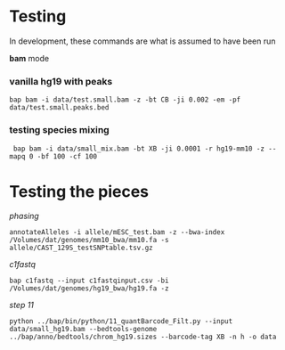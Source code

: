 # Testing

In development, these commands are what is assumed to have been run


**bam** mode

### vanilla hg19 with peaks
```
bap bam -i data/test.small.bam -z -bt CB -ji 0.002 -em -pf data/test.small.peaks.bed 
```

### testing species mixing
```
 bap bam -i data/small_mix.bam -bt XB -ji 0.0001 -r hg19-mm10 -z --mapq 0 -bf 100 -cf 100
```


# Testing the pieces

*phasing*

```
annotateAlleles -i allele/mESC_test.bam -z --bwa-index /Volumes/dat/genomes/mm10_bwa/mm10.fa -s allele/CAST_129S_testSNPtable.tsv.gz 

```

*c1fastq*
```
bap c1fastq --input c1fastqinput.csv -bi /Volumes/dat/genomes/hg19_bwa/hg19.fa -z
```

*step 11*
```
python ../bap/bin/python/11_quantBarcode_Filt.py --input data/small_hg19.bam --bedtools-genome ../bap/anno/bedtools/chrom_hg19.sizes --barcode-tag XB -n h -o data

```
